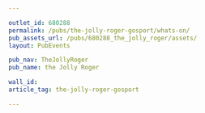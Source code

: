 ```yaml
---

outlet_id: 680288
permalink: /pubs/the-jolly-roger-gosport/whats-on/
pub_assets_url: /pubs/680288_the_jolly_roger/assets/
layout: PubEvents

pub_nav: TheJollyRoger
pub_name: the Jolly Roger

wall_id:
article_tag: the-jolly-roger-gosport

---
```

